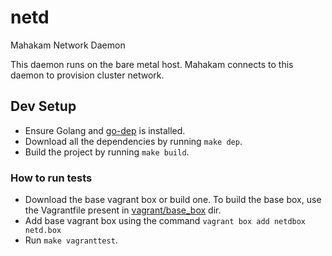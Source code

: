 # netd
Mahakam Network Daemon

This daemon runs on the bare metal host. Mahakam connects to this daemon to provision cluster network.

## Dev Setup

  * Ensure Golang and [go-dep](https://github.com/golang/dep) is installed.
  * Download all the dependencies by running `make dep`.
  * Build the project by running `make build`.

### How to run tests

  * Download the base vagrant box or build one. To build the base box, use the Vagrantfile present in [vagrant/base_box](vagrant/base_box) dir.
  * Add base vagrant box using the command `vagrant box add netdbox netd.box`
  * Run `make vagranttest`.

